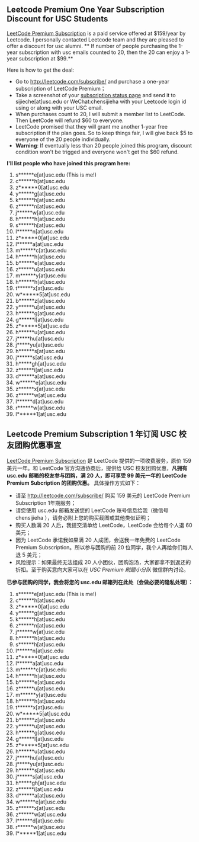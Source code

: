 ## Leetcode Premium One Year Subscription Discount for USC Students
[LeetCode Premium Subscription](http://leetcode.com/subscribe/) is a paid service offered at $159/year by Leetcode. I personally contacted Leetcode team and they are pleased to offer a discount for usc alumni. ** If number of people purchasing the 1-year subscription with usc emails counted to 20, then the 20 can enjoy a 1-year subscription at $99.** 

Here is how to get the deal:

* Go to http://leetcode.com/subscribe/ and purchase a one-year subscription of LeetCode Premium；
* Take a screenshot of your [subscription status page](http://leetcode.com/subscription/) and send it to sijieche[at]usc.edu or WeChat:chensijieha with your Leetcode login id using or along with your USC email.
* When purchases count to 20, I will submit a member list to LeetCode. Then LeetCode will refund $60 to everyone.
* LeetCode promised that they will grant me another 1-year free subscription if the plan goes. So to keep things fair, I will give back $5 to everyone of the 20 people individually.
* **Warning**: If eventually less than 20 people joined this program,  discount condition won't be trigged and everyone won't get the $60 refund.

**I'll list people who have joined this program here:**

1. s******e[at]usc.edu (This is me!)
2. c******h[at]usc.edu
3. z******0[at]usc.edu
4. y******g[at]usc.edu
5. k******h[at]usc.edu
6. z******n[at]usc.edu
7. j******w[at]usc.edu
8. h******h[at]usc.edu
9. s******h[at]usc.edu
10. l******n[at]usc.edu
11. z******0[at]usc.edu
12. l******a[at]usc.edu
13. m******c[at]usc.edu
14. h******h[at]usc.edu
15. b******e[at]usc.edu
16. z******u[at]usc.edu
17. m******y[at]usc.edu
18. h******h[at]usc.edu
19. t******x[at]usc.edu
20. w******5[at]usc.edu
21. b******z[at]usc.edu
22. y******u[at]usc.edu
23. h******g[at]usc.edu
24. g******l[at]usc.edu
25. z******5[at]usc.edu
26. h******u[at]usc.edu
27. j*****hu[at]usc.edu
28. j*****yu[at]usc.edu
29. h******s[at]usc.edu
30. j******s[at]usc.edu
31. h*****gh[at]usc.edu
32. z******i[at]usc.edu
33. d******a[at]usc.edu
34. w******e[at]usc.edu
35. z******x[at]usc.edu
36. z******w[at]usc.edu
37. l******d[at]usc.edu
38. r******w[at]usc.edu
39. l******1[at]usc.edu




## Leetcode Premium Subscription 1 年订阅 USC 校友团购优惠事宜


[LeetCode Premium Subscription](http://leetcode.com/subscribe/) 是 LeetCode 提供的一项收费服务，原价 159 美元一年。和 LeetCode 官方沟通协商后，提供给 USC 校友团购优惠，**凡拥有 usc.edu 邮箱的校友参与团购，满 20 人，即可享受 99 美元一年的 LeetCode Premium Subcription 的团购优惠。** 具体操作方式如下：

* 请至 http://leetcode.com/subscribe/ 购买 159 美元的 LeetCode Premium Subscription 1年期服务；
* 请您使用 usc.edu 邮箱发送您的 LeetCode 账号信息给我（微信号 chensijieha ），请务必附上您的购买截图或其他类似证明；
* 购买人数满 20 人后，我提交清单给 LeetCode，LeetCode 会给每个人退 60 美元；
* 因为 LeetCode 承诺我如果满 20 人成团，会送我一年免费的 LeetCode Premium Subscription。所以参与团购的前 20 位同学，我个人再给你们每人退 5 美元；
* 风险提示：如果最终无法组成 20 人小团伙，团购泡汤，大家都拿不到返还的折扣。至于购买意向大家可以在 *USC Premium 刷题小分队* 微信群内讨论。

**已参与团购的同学，我会将您的 usc.edu 邮箱列在此处（会做必要的隐私处理）：**

1. s******e[at]usc.edu (This is me!)
2. c******h[at]usc.edu
3. z******0[at]usc.edu
4. y******g[at]usc.edu
5. k******h[at]usc.edu
6. z******n[at]usc.edu
7. j******w[at]usc.edu
8. h******h[at]usc.edu
9. s******h[at]usc.edu
10. l******n[at]usc.edu
11. z******0[at]usc.edu
12. l******a[at]usc.edu
13. m******c[at]usc.edu
14. h******h[at]usc.edu
15. b******e[at]usc.edu
16. z******u[at]usc.edu
17. m******y[at]usc.edu
18. h******h[at]usc.edu
19. t******x[at]usc.edu
20. w******5[at]usc.edu
21. b******z[at]usc.edu
22. y******u[at]usc.edu
23. h******g[at]usc.edu
24. g******l[at]usc.edu
25. z******5[at]usc.edu
26. h******u[at]usc.edu
27. j*****hu[at]usc.edu
28. j*****yu[at]usc.edu
29. h******s[at]usc.edu
30. j******s[at]usc.edu
31. h*****gh[at]usc.edu
32. z******i[at]usc.edu
33. d******a[at]usc.edu
34. w******e[at]usc.edu
35. z******x[at]usc.edu
36. z******w[at]usc.edu
37. l******d[at]usc.edu
38. r******w[at]usc.edu
39. l******1[at]usc.edu
